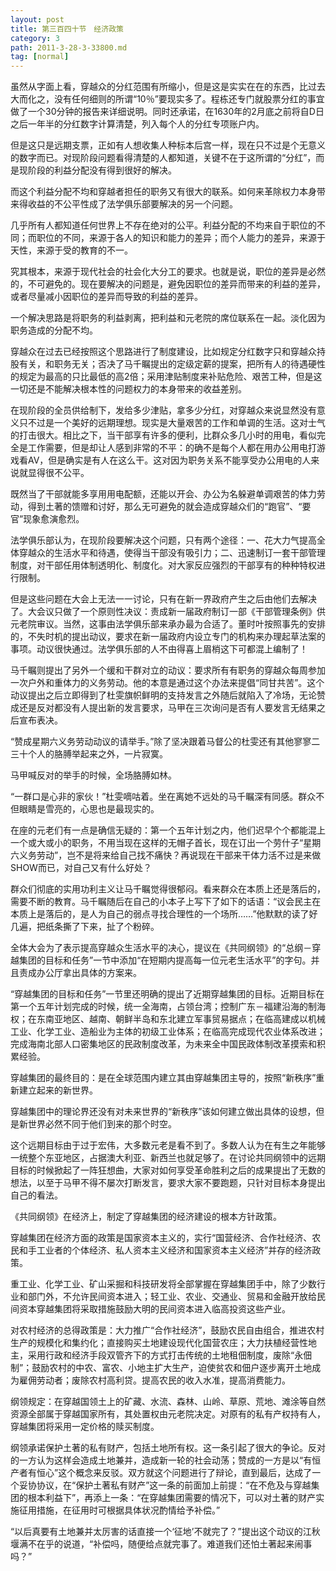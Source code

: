 ```yaml
---
layout: post
title: 第三百四十节　经济政策
category: 3
path: 2011-3-28-3-33800.md
tag: [normal]
---
```


虽然从字面上看，穿越众的分红范围有所缩小，但是这是实实在在的东西，比过去大而化之，没有任何细则的所谓“10％”要现实多了。程栋还专门就股票分红的事宜做了一个30分钟的报告来详细说明。同时还承诺，在1630年的2月底之前将自D日之后一年半的分红数字计算清楚，列入每个人的分红专项账户内。

但是这只是远期支票，正如有人想收集人种标本后宫一样，现在只不过是个无意义的数字而已。对现阶段问题看得清楚的人都知道，关键不在于这所谓的“分红”，而是现阶段的利益分配没有得到很好的解决。

而这个利益分配不均和穿越者担任的职务又有很大的联系。如何来革除权力本身带来得收益的不公平性成了法学俱乐部要解决的另一个问题。

几乎所有人都知道任何世界上不存在绝对的公平。利益分配的不均来自于职位的不同；而职位的不同，来源于各人的知识和能力的差异；而个人能力的差异，来源于天性，来源于受的教育的不一。

究其根本，来源于现代社会的社会化大分工的要求。也就是说，职位的差异是必然的，不可避免的。现在要解决的问题是，避免因职位的差异而带来的利益的差异，或者尽量减小因职位的差异而导致的利益的差异。

一个解决思路是将职务的利益剥离，把利益和元老院的席位联系在一起。淡化因为职务造成的分配不均。

穿越众在过去已经按照这个思路进行了制度建设，比如规定分红数字只和穿越众持股有关，和职务无关；否决了马千瞩提出的定级定薪的提案，把所有人的待遇硬性的规定为最高的只比最低的高2倍；采用津贴制度来补贴危险、艰苦工种，但是这一切还是不能解决根本性的问题权力的本身带来的收益差别。

在现阶段的全员供给制下，发给多少津贴，拿多少分红，对穿越众来说显然没有意义只不过是一个美好的远期理想。现实是大量艰苦的工作和单调的生活。这对士气的打击很大。相比之下，当干部享有许多的便利，比群众多几小时的用电，看似完全是工作需要，但是却让人感到非常的不平：的确不是每个人都在用办公用电打游戏看AV，但是确实是有人在这么干。这对因为职务关系不能享受办公用电的人来说就显得很不公平。

既然当了干部就能多享用用电配额，还能以开会、办公为名躲避单调艰苦的体力劳动，得到土著的馈赠和讨好，那么无可避免的就会造成穿越众们的“跑官”、“要官”现象愈演愈烈。

法学俱乐部认为，在现阶段要解决这个问题，只有两个途径：一、花大力气提高全体穿越众的生活水平和待遇，使得当干部没有吸引力；二、迅速制订一套干部管理制度，对干部任用体制透明化、制度化。对大家反应强烈的干部享有的种种特权进行限制。

但是这些问题在大会上无法一一讨论，只有在新一界政府产生之后由他们去解决了。大会议只做了一个原则性决议：责成新一届政府制订一部《干部管理条例》供元老院审议。当然，这事由法学俱乐部来承办最为合适了。董时叶按照事先的安排的，不失时机的提出动议，要求在新一届政府内设立专门的机构来办理起草法案的事项。动议很快通过。法学俱乐部的人不由得喜上眉梢这下可都混上编制了！

马千瞩则提出了另外一个缓和干群对立的动议：要求所有有职务的穿越众每周参加一次户外和重体力的义务劳动。他的本意是通过这个办法来提倡“同甘共苦”。这个动议提出之后立即得到了杜雯旗帜鲜明的支持发言之外随后就陷入了冷场，无论赞成还是反对都没有人提出新的发言要求，马甲在三次询问是否有人要发言无结果之后宣布表决。

“赞成星期六义务劳动动议的请举手。”除了坚决跟着马督公的杜雯还有其他寥寥二三十个人的胳膊举起来之外，一片寂寞。

马甲喊反对的举手的时候，全场胳膊如林。

“一群口是心非的家伙！”杜雯嘀咕着。坐在离她不远处的马千瞩深有同感。群众不但眼睛是雪亮的，心思也是最现实的。

在座的元老们有一点是确信无疑的：第一个五年计划之内，他们迟早个个都能混上一个或大或小的职务，不用当现在这样的无帽子首长，现在订出一个劳什子“星期六义务劳动”，岂不是将来给自己找不痛快？再说现在干部来干体力活不过是来做SHOW而已，对自己又有什么好处？

群众们彻底的实用功利主义让马千瞩觉得很郁闷。看来群众在本质上还是落后的，需要不断的教育。马千瞩随后在自己的小本子上写下了如下的话语：“议会民主在本质上是落后的，是人为自己的弱点寻找合理性的一个场所……”他默默的读了好几遍，把纸条撕了下来，扯了个粉碎。

全体大会为了表示提高穿越众生活水平的决心，提议在《共同纲领》的“总纲－穿越集团的目标和任务”一节中添加“在短期内提高每一位元老生活水平”的字句。并且责成办公厅拿出具体的方案来。

“穿越集团的目标和任务”一节里还明确的提出了近期穿越集团的目标。近期目标在第一个五年计划完成的时候，统一全海南，占领台湾；控制广东－福建沿海的制海权；在东南亚地区、越南、朝鲜半岛和东北建立军事贸易据点；在临高建成以机械工业、化学工业、造船业为主体的初级工业体系；在临高完成现代农业体系改进；完成海南北部人口密集地区的民政制度改革，为未来全中国民政体制改革摸索和积累经验。

穿越集团的最终目的：是在全球范围内建立其由穿越集团主导的，按照“新秩序”重新建立起来的新世界。

穿越集团中的理论界还没有对未来世界的“新秩序”该如何建立做出具体的设想，但是新世界必然不同于他们到来的那个时空。

这个远期目标由于过于宏伟，大多数元老是看不到了。多数人认为在有生之年能够一统整个东亚地区，占据澳大利亚、新西兰也就足够了。在讨论共同纲领中的远期目标的时候掀起了一阵狂想曲，大家对如何享受革命胜利之后的成果提出了无数的想法，以至于马甲不得不屡次打断发言，要求大家不要跑题，只针对目标本身提出自己的看法。

《共同纲领》在经济上，制定了穿越集团的经济建设的根本方针政策。

穿越集团在经济方面的政策是国家资本主义的，实行“国营经济、合作社经济、农民和手工业者的个体经济、私人资本主义经济和国家资本主义经济”并存的经济政策。

重工业、化学工业、矿山采掘和科技研发将全部掌握在穿越集团手中，除了少数行业和部门外，不允许民间资本进入；轻工业、农业、交通业、贸易和金融开放给民间资本穿越集团将采取措施鼓励大明的民间资本进入临高投资这些产业。

对农村经济的总得政策是：大力推广“合作社经济”，鼓励农民自由组合，推进农村生产的规模化和集约化；直接购买土地建设现代化国营农庄；大力扶植经营性地主，采用行政和经济手段双管齐下的方式打击传统的土地租佃制度，废除“永佃制”；鼓励农村的中农、富农、小地主扩大生产，迫使贫农和佃户逐步离开土地成为雇佣劳动者；废除农村高利贷。提高农民的收入水准，提高消费能力。

纲领规定：在穿越国领土上的矿藏、水流、森林、山岭、草原、荒地、滩涂等自然资源全部属于穿越国家所有，其处置权由元老院决定。对原有的私有产权持有人，穿越集团将采用一定价格的赎买制度。

纲领承诺保护土著的私有财产，包括土地所有权。这一条引起了很大的争论。反对的一方认为这样会造成土地兼并，造成新一轮的社会动荡；赞成的一方是以“有恒产者有恒心”这个概念来反驳。双方就这个问题进行了辩论，直到最后，达成了一个妥协协议，在“保护土著私有财产”这一条的前面加上前提：“在不危及与穿越集团的根本利益下”，再添上一条：“在穿越集团需要的情况下，可以对土著的财产实施征用措施，在征用时可根据具体状况酌情给予补偿。”

“以后真要有土地兼并太厉害的话直接一个‘征地’不就完了？”提出这个动议的江秋堰满不在乎的说道，“补偿吗，随便给点就完事了。难道我们还怕土著起来闹事吗？”